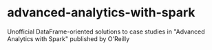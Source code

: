 # advanced-analytics-with-spark
Unofficial DataFrame-oriented solutions to case studies in "Advanced Analytics with Spark" published by O'Reilly
